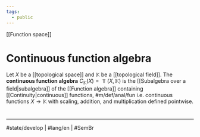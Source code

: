 ```yaml
---
tags:
  - public
---
```

[[Function space]]
# Continuous function algebra

Let $X$ be a [[topological space]] and $\mathbb{K}$ be a [[topological field]].
The **continuous function algebra** $C_{\mathbb{K}}(X) = \Top(X,\mathbb{K})$ is the [[Subalgebra over a field|subalgebra]] of the [[Function algebra]] containing [[Continuity|continuous]] functions, #m/def/anal/fun 
i.e. continuous functions $X \to \mathbb{K}$ with scaling, addition, and multiplication defined pointwise.


#
---
#state/develop | #lang/en | #SemBr
